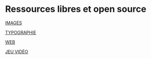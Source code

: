 # Ressources libres et open source

[IMAGES](/images.html)

[TYPOGRAPHIE](/typo.html)

[WEB](/web.html)

[JEU VIDÉO](/assets.html)
